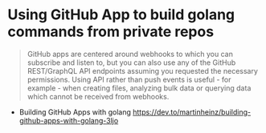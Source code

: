# Using GitHub App to build golang commands from private repos

>  GitHub apps are centered around webhooks to which you can subscribe and listen to, but you can also use any of the GitHub REST/GraphQL API endpoints assuming you requested the necessary permissions. Using API rather than push events is useful - for example - when creating files, analyzing bulk data or querying data which cannot be received from webhooks.

* Building GitHub Apps with golang
  <https://dev.to/martinheinz/building-github-apps-with-golang-3ljo>
